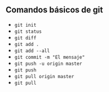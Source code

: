 ## Comandos básicos de git

* `git init`
* `git status`
* `git diff`
* `git add .`
* `git add --all`
* `git commit -m "El mensaje"`
* `git push -u origin master`
* `git push`
* `git pull origin master`
* `git pull`
